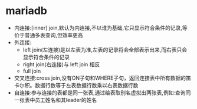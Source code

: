 # mariadb

* 内连接:\[inner\] join,默认为内连接,不以谁为基础,它只显示符合条件的记录,等价于普通多表查询,但效率更高
* 外连接:
  * left join\(左连接\)是以左表为准,左表的记录将会全部表示出来,而右表只会显示符合条件的记录
  * right join\(右连接\)与 left join 相反
  * full join
* 交叉连接:cross join,没有ON子句和WHERE子句，返回连接表中所有数据的笛卡尔积。数据行数等于左表数据行数乘以右表数据行数
* 自连接:参与连接的表都是同一张表,通过给表取别名虚拟出两张表,例如:查询同一张表中员工姓名和其leader的姓名

